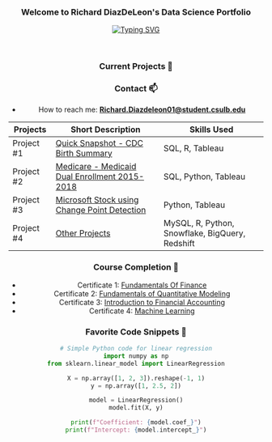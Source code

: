 <h3 align="center">Welcome to Richard DiazDeLeon's Data Science Portfolio</h3>

<!-- Typing SVG -->
<div align="center">
  <a href="https://git.io/typing-svg">
    <img src="https://readme-typing-svg.herokuapp.com?font=Fira+Code&pause=1000&random=false&width=435&lines=I+am+an+Applied+Statistician." alt="Typing SVG" />
  </a>
</div>

<div align="center">
  <!-- Add your badges here with a consistent style -->
</div> 

&nbsp;

<div align="center">
  
  ### Current Projects 🌱
<div align="center">

### Contact 📫

- How to reach me: **Richard.Diazdeleon01@student.csulb.edu**


| Projects | Short Description | Skills Used |
| ----------- | ----------- | ----------- |
| Project #1  | [Quick Snapshot - CDC Birth Summary](https://github.com/dsrichard97/cdc_births/tree/main) | SQL, R, Tableau |
| Project #2  | [Medicare - Medicaid Dual Enrollment 2015-2018](https://github.com/dsrichard97/Medicare_Dual_Enroll)  | SQL, Python, Tableau |
| Project #3  | [Microsoft Stock using Change Point Detection](https://github.com/dsrichard97/msft_CPD)  | Python, Tableau|
| Project #4  | [Other Projects](https://github.com/dsrichard97/otherprojects)  | MySQL, R, Python, Snowflake, BigQuery, Redshift|
</div>

### Course Completion 👯

- Certificate 1: [Fundamentals Of Finance](https://coursera.org/share/da1f8fe3ffec6c60f5124f369b365f1f)
- Certificate 2: [Fundamentals of Quantitative Modeling](https://coursera.org/share/d5f90366a539002560c233f4b2fcfbcb)
- Certificate 3: [
Introduction to Financial Accounting](https://coursera.org/share/725e57655ad036a580c302627f539fb4)
- Certificate 4: [Machine Learning](https://coursera.org/share/72677cff1a83e5b5b29b6e7c3c2552df)




<!-- Additional sections can go here -->

### Favorite Code Snippets 📝
```python
# Simple Python code for linear regression
import numpy as np
from sklearn.linear_model import LinearRegression

X = np.array([1, 2, 3]).reshape(-1, 1)
y = np.array([1, 2.5, 2])

model = LinearRegression()
model.fit(X, y)

print(f"Coefficient: {model.coef_}")
print(f"Intercept: {model.intercept_}")

